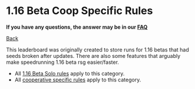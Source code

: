 # 1.16 Beta Coop Specific Rules

**If you have any questions, the answer may be in our
[FAQ](https://www.speedrun.com/mcbe/thread/vdv9t)**

[Back](../README.md)

This leaderboard was originally created to store runs for 1.16 betas that had
seeds broken after updates. There are also some features that arguably make
speedrunning 1.16 beta rsg easier/faster.

* All [1.16 Beta Solo rules](beta.md) apply to this category.
* All [cooperative specific rules](../coop/README.md) apply to this category.

